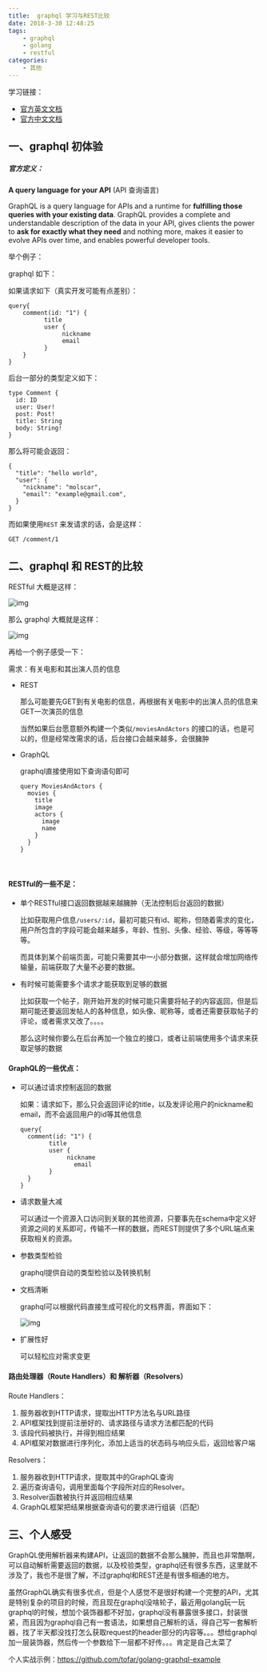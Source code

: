 ```yaml
---
title:  graphql 学习与REST比较
date: 2018-3-30 12:48:25
tags: 
	- graphql
	- golang
	- restful
categories: 
	- 其他
---
```

学习链接：

+ [官方英文文档](https://graphql.org/)
+ [官方中文文档](http://graphql.cn/learn/queries/) 

## 一、graphql 初体验

##### 官方定义：

**A query language for your API** (API 查询语言)

GraphQL is a query language for APIs and a runtime for **fulfilling those queries with your existing data**. GraphQL provides a complete and understandable description of the data in your API, gives clients the power to **ask for exactly what they need** and nothing more, makes it easier to evolve APIs over time, and enables powerful developer tools.

举个例子：

graphql 如下：

如果请求如下（真实开发可能有点差别）：

```
query{ 
	comment(id: "1") { 
	      title 
	      user { 
	           nickname
               email
	      } 
	}
}
```

后台一部分的类型定义如下：

```
type Comment {
  id: ID
  user: User!
  post: Post!
  title: String
  body: String!
}
```

那么将可能会返回：

```
{
  "title": "hello world",
  "user": {
    "nickname": "molscar",
    "email": "example@gmail.com",
  }
}
```

而如果使用`REST` 来发请求的话，会是这样：

```
GET /comment/1
```

## 二、graphql 和 REST的比较

RESTful 大概是这样：

![img](https://user-gold-cdn.xitu.io/2017/6/19/78ad4112dcd66f01524eca4c02f2ff9f?imageView2/0/w/1280/h/960/format/webp/ignore-error/1)



那么 graphql 大概就是这样：

![img](https://user-gold-cdn.xitu.io/2017/6/19/217cfad3d404089c1446f18778eab810?imageView2/0/w/1280/h/960/format/webp/ignore-error/1)

再给一个例子感受一下：

需求：有关电影和其出演人员的信息

+ REST

  那么可能要先GET到有关电影的信息，再根据有关电影中的出演人员的信息来GET一次演员的信息

  当然如果后台愿意额外构建一个类似`/moviesAndActors` 的接口的话，也是可以的，但是经常改需求的话，后台接口会越来越多，会很臃肿

+ GraphQL

  graphql直接使用如下查询语句即可

  ```
  query MoviesAndActors {
    movies {
      title
      image
      actors {
        image
        name
      }
    }
  }
  ```

  ​

#### RESTful的一些不足：

+ 单个RESTful接口返回数据越来越臃肿（无法控制后台返回的数据）

  比如获取用户信息`/users/:id`，最初可能只有id、昵称，但随着需求的变化，用户所包含的字段可能会越来越多，年龄、性别、头像、经验、等级，等等等等。

  而具体到某个前端页面，可能只需要其中一小部分数据，这样就会增加网络传输量，前端获取了大量不必要的数据。

+ 有时候可能需要多个请求才能获取到足够的数据

  比如获取一个帖子，刚开始开发的时候可能只需要将帖子的内容返回，但是后期可能还要返回发帖人的各种信息，如头像、昵称等，或者还需要获取帖子的评论，或者需求又改了。。。。

  那么这时候你要么在后台再加一个独立的接口，或者让前端使用多个请求来获取足够的数据

#### GraphQL的一些优点：

+ 可以通过请求控制返回的数据

  如果：请求如下，那么只会返回评论的title，以及发评论用户的nickname和email，而不会返回用户的id等其他信息

  ```
  query{ 
  	comment(id: "1") { 
  	      title 
  	      user { 
  	           nickname
                 email
  	      } 
  	}
  }
  ```

+ 请求数量大减

  可以通过一个资源入口访问到关联的其他资源，只要事先在schema中定义好资源之间的关系即可，传输不一样的数据，而REST则提供了多个URL端点来获取相关的资源。

+ 参数类型检验

  graphql提供自动的类型检验以及转换机制

+ 文档清晰

  graphql可以根据代码直接生成可视化的文档界面，界面如下：

  ![img](https://user-gold-cdn.xitu.io/2018/3/26/16260164f49bbd23?imageView2/2/w/480/h/480/q/85/interlace/1)

+ 扩展性好

  可以轻松应对需求变更



#### 路由处理器（Route Handlers）和 解析器（Resolvers）

Route Handlers：

1. 服务器收到HTTP请求，提取出HTTP方法名与URL路径
2. API框架找到提前注册好的、请求路径与请求方法都匹配的代码
3. 该段代码被执行，并得到相应结果
4. API框架对数据进行序列化，添加上适当的状态码与响应头后，返回给客户端

Resolvers：

1. 服务器收到HTTP请求，提取其中的GraphQL查询
2. 遍历查询语句，调用里面每个字段所对应的Resolver。
3. Resolver函数被执行并返回相应结果
4. GraphQL框架把结果根据查询语句的要求进行组装（匹配）



## 三、个人感受

GraphQL使用解析器来构建API，让返回的数据不会那么臃肿，而且也非常酷啊，可以自动解析需要返回的数据，以及校验类型，graphql还有很多东西，这里就不涉及了，我也不是很了解，不过graphql和REST还是有很多相通的地方。

虽然GraphQL确实有很多优点，但是个人感觉不是很好构建一个完整的API，尤其是特别复杂的项目的时候，而且现在graphql没啥轮子，最近用golang玩一玩graphql的时候，想加个装饰器都不好加，graphql没有暴露很多接口，封装很紧，而且因为graphql自己有一套语法，如果想自己解析的话，得自己写一套解析器，找了半天都没找打怎么获取request的header部分的内容等。。。想给graphql加一层装饰器，然后传一个参数给下一层都不好传。。。肯定是自己太菜了

个人实战示例：https://github.com/tofar/golang-graphql-example

